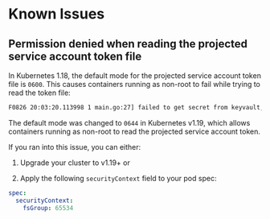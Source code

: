 # Known Issues

## Permission denied when reading the projected service account token file

In Kubernetes 1.18, the default mode for the projected service account token file is `0600`. This causes containers running as non-root to fail while trying to read the token file:

```bash
F0826 20:03:20.113998 1 main.go:27] failed to get secret from keyvault, err: autorest/Client#Do: Preparing request failed: StatusCode=0 -- Original Error: failed to read service account token: open /var/run/secrets/tokens/azure-identity-token: permission denied
```

The default mode was changed to `0644` in Kubernetes v1.19, which allows containers running as non-root to read the projected service account token.

If you ran into this issue, you can either:

1. Upgrade your cluster to v1.19+ or

2. Apply the following `securityContext` field to your pod spec:

```yaml
spec:
  securityContext:
    fsGroup: 65534
```
